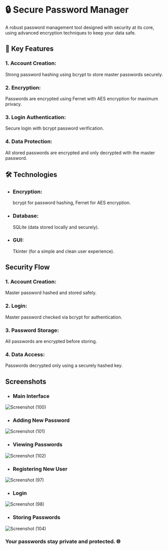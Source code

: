 # 🔒 Secure Password Manager
A robust password management tool designed with security at its core, using advanced encryption techniques to keep your data safe.

## 🔐 Key Features
### 1. Account Creation: 
Strong password hashing using bcrypt to store master passwords securely.

### 2. Encryption: 
Passwords are encrypted using Fernet with AES encryption for maximum privacy.

### 3. Login Authentication: 
Secure login with bcrypt password verification.

### 4. Data Protection:
All stored passwords are encrypted and only decrypted with the master password.


## 🛠️ Technologies
- ### Encryption:
  bcrypt for password hashing, Fernet for AES encryption.
- ### Database:
  SQLite (data stored locally and securely).
- ### GUI:
  Tkinter (for a simple and clean user experience).

## Security Flow
### 1. Account Creation: 
Master password hashed and stored safely.
### 2. Login: 
Master password checked via bcrypt for authentication.
### 3. Password Storage: 
All passwords are encrypted before storing.
### 4. Data Access: 
Passwords decrypted only using a securely hashed key.

## Screenshots

- ### Main Interface
![Screenshot (100)](https://github.com/user-attachments/assets/cd609cff-9e34-4b28-9e40-7b48b35fd019)

- ### Adding New Password
![Screenshot (101)](https://github.com/user-attachments/assets/198e0cf1-5e36-41ac-82cc-7d93e1bdfb2c)

- ### Viewing Passwords
![Screenshot (102)](https://github.com/user-attachments/assets/449daf6d-0b5f-4ff8-adc2-79a21fb3eb3a)

- ### Registering New User
![Screenshot (97)](https://github.com/user-attachments/assets/d3a4ef15-4049-480b-9437-951a0f978c7a)

- ### Login
![Screenshot (98)](https://github.com/user-attachments/assets/3a9f7ebb-7dbc-4844-a0fb-016ecd90099c)

- ### Storing Passwords
![Screenshot (104)](https://github.com/user-attachments/assets/ce4f2555-a6ba-439b-93dc-40c92c23c189)

### Your passwords stay private and protected. 🌐


